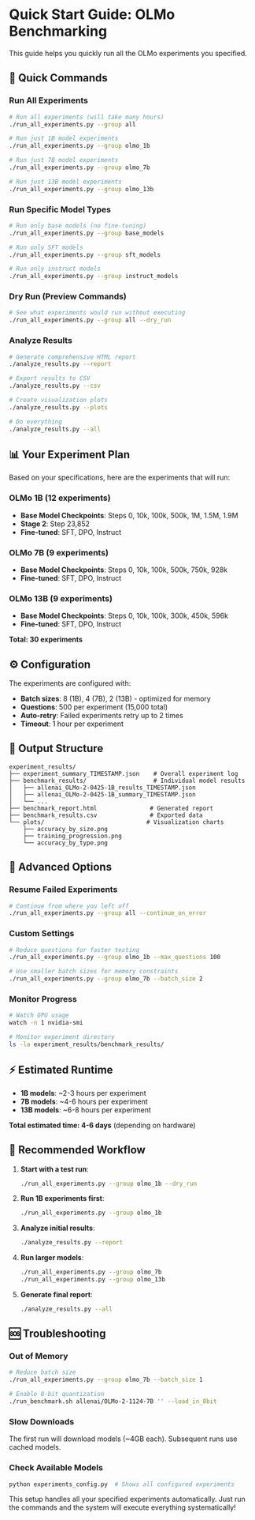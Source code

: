 # Quick Start Guide: OLMo Benchmarking

This guide helps you quickly run all the OLMo experiments you specified.

## 🚀 Quick Commands

### Run All Experiments
```bash
# Run all experiments (will take many hours)
./run_all_experiments.py --group all

# Run just 1B model experiments
./run_all_experiments.py --group olmo_1b

# Run just 7B model experiments  
./run_all_experiments.py --group olmo_7b

# Run just 13B model experiments
./run_all_experiments.py --group olmo_13b
```

### Run Specific Model Types
```bash
# Run only base models (no fine-tuning)
./run_all_experiments.py --group base_models

# Run only SFT models
./run_all_experiments.py --group sft_models

# Run only instruct models
./run_all_experiments.py --group instruct_models
```

### Dry Run (Preview Commands)
```bash
# See what experiments would run without executing
./run_all_experiments.py --group all --dry_run
```

### Analyze Results
```bash
# Generate comprehensive HTML report
./analyze_results.py --report

# Export results to CSV
./analyze_results.py --csv

# Create visualization plots
./analyze_results.py --plots

# Do everything
./analyze_results.py --all
```

## 📊 Your Experiment Plan

Based on your specifications, here are the experiments that will run:

### OLMo 1B (12 experiments)
- **Base Model Checkpoints**: Steps 0, 10k, 100k, 500k, 1M, 1.5M, 1.9M
- **Stage 2**: Step 23,852
- **Fine-tuned**: SFT, DPO, Instruct

### OLMo 7B (9 experiments)  
- **Base Model Checkpoints**: Steps 0, 10k, 100k, 500k, 750k, 928k
- **Fine-tuned**: SFT, DPO, Instruct

### OLMo 13B (9 experiments)
- **Base Model Checkpoints**: Steps 0, 10k, 100k, 300k, 450k, 596k  
- **Fine-tuned**: SFT, DPO, Instruct

**Total: 30 experiments**

## ⚙️ Configuration

The experiments are configured with:
- **Batch sizes**: 8 (1B), 4 (7B), 2 (13B) - optimized for memory
- **Questions**: 500 per experiment (15,000 total)
- **Auto-retry**: Failed experiments retry up to 2 times
- **Timeout**: 1 hour per experiment

## 📁 Output Structure

```
experiment_results/
├── experiment_summary_TIMESTAMP.json    # Overall experiment log
├── benchmark_results/                   # Individual model results
│   ├── allenai_OLMo-2-0425-1B_results_TIMESTAMP.json
│   ├── allenai_OLMo-2-0425-1B_summary_TIMESTAMP.json
│   └── ...
├── benchmark_report.html               # Generated report
├── benchmark_results.csv               # Exported data
└── plots/                             # Visualization charts
    ├── accuracy_by_size.png
    ├── training_progression.png
    └── accuracy_by_type.png
```

## 🔧 Advanced Options

### Resume Failed Experiments
```bash
# Continue from where you left off
./run_all_experiments.py --group all --continue_on_error
```

### Custom Settings
```bash
# Reduce questions for faster testing
./run_all_experiments.py --group olmo_1b --max_questions 100

# Use smaller batch sizes for memory constraints
./run_all_experiments.py --group olmo_7b --batch_size 2
```

### Monitor Progress
```bash
# Watch GPU usage
watch -n 1 nvidia-smi

# Monitor experiment directory
ls -la experiment_results/benchmark_results/
```

## ⚡ Estimated Runtime

- **1B models**: ~2-3 hours per experiment
- **7B models**: ~4-6 hours per experiment  
- **13B models**: ~6-8 hours per experiment

**Total estimated time: 4-6 days** (depending on hardware)

## 🎯 Recommended Workflow

1. **Start with a test run**:
   ```bash
   ./run_all_experiments.py --group olmo_1b --dry_run
   ```

2. **Run 1B experiments first**:
   ```bash
   ./run_all_experiments.py --group olmo_1b
   ```

3. **Analyze initial results**:
   ```bash
   ./analyze_results.py --report
   ```

4. **Run larger models**:
   ```bash
   ./run_all_experiments.py --group olmo_7b
   ./run_all_experiments.py --group olmo_13b
   ```

5. **Generate final report**:
   ```bash
   ./analyze_results.py --all
   ```

## 🆘 Troubleshooting

### Out of Memory
```bash
# Reduce batch size
./run_all_experiments.py --group olmo_7b --batch_size 1

# Enable 8-bit quantization
./run_benchmark.sh allenai/OLMo-2-1124-7B '' --load_in_8bit
```

### Slow Downloads
The first run will download models (~4GB each). Subsequent runs use cached models.

### Check Available Models
```bash
python experiments_config.py  # Shows all configured experiments
```

This setup handles all your specified experiments automatically. Just run the commands and the system will execute everything systematically!